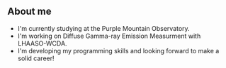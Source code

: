 ## About me
* I'm currently studying at the Purple Mountain Observatory.
* I'm working on Diffuse Gamma-ray Emission Measurment with LHAASO-WCDA.
* I'm developing my programming skills and looking forward to make a solid career!
